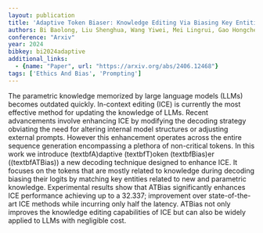 ```yaml
---
layout: publication
title: 'Adaptive Token Biaser: Knowledge Editing Via Biasing Key Entities'
authors: Bi Baolong, Liu Shenghua, Wang Yiwei, Mei Lingrui, Gao Hongcheng, Xu Yilong, Cheng Xueqi
conference: "Arxiv"
year: 2024
bibkey: bi2024adaptive
additional_links:
  - {name: "Paper", url: "https://arxiv.org/abs/2406.12468"}
tags: ['Ethics And Bias', 'Prompting']
---
```

The parametric knowledge memorized by large language models (LLMs) becomes outdated quickly. In-context editing (ICE) is currently the most effective method for updating the knowledge of LLMs. Recent advancements involve enhancing ICE by modifying the decoding strategy obviating the need for altering internal model structures or adjusting external prompts. However this enhancement operates across the entire sequence generation encompassing a plethora of non-critical tokens. In this work we introduce (textbfA)daptive (textbfT)oken (textbfBias)er ((textbfATBias)) a new decoding technique designed to enhance ICE. It focuses on the tokens that are mostly related to knowledge during decoding biasing their logits by matching key entities related to new and parametric knowledge. Experimental results show that ATBias significantly enhances ICE performance achieving up to a 32.337; improvement over state-of-the-art ICE methods while incurring only half the latency. ATBias not only improves the knowledge editing capabilities of ICE but can also be widely applied to LLMs with negligible cost.
